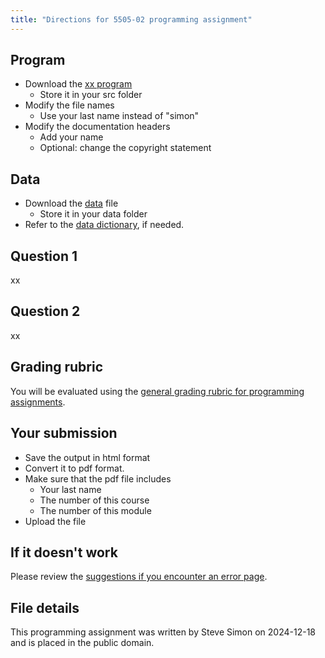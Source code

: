 ```yaml
---
title: "Directions for 5505-02 programming assignment"
---
```


## Program

-   Download the [xx program][refp1]
    -   Store it in your src folder
-   Modify the file names
    -   Use your last name instead of "simon"
-   Modify the documentation headers
    -   Add your name
    -   Optional: change the copyright statement
    
[refp1]: https://github.com/pmean/classes/blob/master/introduction-to-r/01/src/simon-5505-01-xx.qmd

## Data

-   Download the [data][refp2] file
    -   Store it in your data folder
-   Refer to the [data dictionary][refp3], if needed.

[refp2]: https://github.com/pmean/data/blob/main/files/aids-cases.csv
[refp3]: https://github.com/pmean/data/blob/main/files/aids-cases.yaml
    
## Question 1

xx

## Question 2

xx

## Grading rubric

You will be evaluated using the [general grading rubric for programming assignments][refp4].

[refp4]: https://github.com/pmean/classes/blob/master/general/general-grading-rubric.md

## Your submission

-   Save the output in html format
-   Convert it to pdf format.
-   Make sure that the pdf file includes
    -   Your last name
    -   The number of this course
    -   The number of this module
-   Upload the file

## If it doesn't work

Please review the [suggestions if you encounter an error page][refp5].

[refp5]: https://github.com/pmean/classes/blob/master/general/suggestions-if-you-encounter-an-error.md

## File details

This programming assignment was written by Steve Simon on 2024-12-18 and is placed in the public domain.
